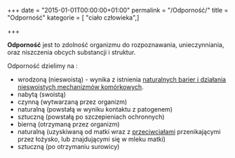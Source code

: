 +++
date = "2015-01-01T00:00:00+01:00"
permalink = "/Odporność/"
title = "Odporność"
kategorie = [ "ciało człowieka",]

+++

**Odporność** jest to zdolność organizmu do rozpoznawania, unieczynniania, oraz niszczenia obcych substancji i struktur.

Odporność dzielimy na :

-   wrodzoną (nieswoistą) - wynika z istnienia [naturalnych barier i działania nieswoistych mechanizmów komórkowych](/atopedia/Nieswoiste_bariery_odpornościowe "wikilink").
-   nabytą (swoistą)
-   czynną (wytwarzaną przez organizm)
-   naturalną (powstałą w wyniku kontaktu z patogenem)
-   sztuczną (powstałą po szczepieniach ochronnych)
-   bierną (otrzymaną przez organizm)
-   naturalną (uzyskiwaną od matki wraz z [przeciwciałami](/atopedia/Przeciwciało "wikilink") przenikającymi przez łożysko, lub znajdującymi się w mleku matki)
-   sztuczną (po otrzymaniu surowicy)
